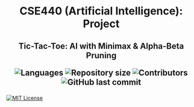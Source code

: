 <h1 align="center"> CSE440 (Artificial Intelligence): Project </h1>
<h2 align="center">  Tic-Tac-Toe: AI with Minimax & Alpha-Beta Pruning
<p align="center">
 <img alt="Languages" src="https://img.shields.io/github/languages/count/haiderCho/CSE440-Project-TTTAI">
 <img alt="Repository size" src="https://img.shields.io/github/repo-size/haiderCho/CSE440-Project-TTTAI">
 <img alt="Contributors" src="https://img.shields.io/github/contributors/haiderCho/CSE440-Project-TTTAI">
 <img alt="GitHub last commit" src="https://img.shields.io/github/last-commit/haiderCho/CSE440-Project-TTTAI">
</p>
</h2>

[![MIT License](https://img.shields.io/badge/License-MIT-green.svg)](https://choosealicense.com/licenses/mit/)



